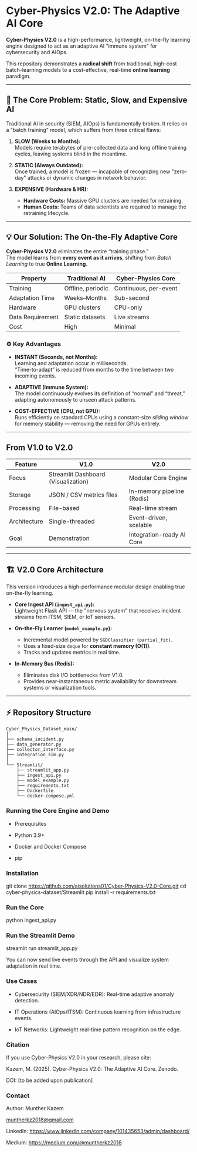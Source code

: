 # Cyber-Physics V2.0: The Adaptive AI Core

**Cyber-Physics V2.0** is a high-performance, lightweight, on-the-fly learning engine designed to act as an adaptive AI "immune system" for cybersecurity and AIOps.

This repository demonstrates a **radical shift** from traditional, high-cost batch-learning models to a cost-effective, real-time **online learning** paradigm.

---

## 🚨 The Core Problem: Static, Slow, and Expensive AI

Traditional AI in security (SIEM, AIOps) is fundamentally broken. It relies on a "batch training" model, which suffers from three critical flaws:

1. **SLOW (Weeks to Months):**  
   Models require terabytes of pre-collected data and long offline training cycles, leaving systems blind in the meantime.

2. **STATIC (Always Outdated):**  
   Once trained, a model is frozen — incapable of recognizing new "zero-day" attacks or dynamic changes in network behavior.

3. **EXPENSIVE (Hardware & HR):**  
   - **Hardware Costs:** Massive GPU clusters are needed for retraining.  
   - **Human Costs:** Teams of data scientists are required to manage the retraining lifecycle.

---

## 💡 Our Solution: The On-the-Fly Adaptive Core

**Cyber-Physics V2.0** eliminates the entire “training phase.”  
The model learns from **every event as it arrives**, shifting from *Batch Learning* to true **Online Learning**.

| Property | Traditional AI | Cyber-Physics Core |
|-----------|----------------|--------------------|
| Training | Offline, periodic | Continuous, per-event |
| Adaptation Time | Weeks–Months | Sub-second |
| Hardware | GPU clusters | CPU-only |
| Data Requirement | Static datasets | Live streams |
| Cost | High | Minimal |

### ⚙️ Key Advantages

- **INSTANT (Seconds, not Months):**  
  Learning and adaptation occur in milliseconds.  
  “Time-to-adapt” is reduced from months to the time between two incoming events.

- **ADAPTIVE (Immune System):**  
  The model continuously evolves its definition of “normal” and “threat,” adapting autonomously to unseen attack patterns.

- **COST-EFFECTIVE (CPU, not GPU):**  
  Runs efficiently on standard CPUs using a constant-size *sliding window* for memory stability — removing the need for GPUs entirely.

---

## From V1.0 to V2.0

| Feature | V1.0 | V2.0 |
|----------|------|------|
| Focus | Streamlit Dashboard (Visualization) | Modular Core Engine |
| Storage | JSON / CSV metrics files | In-memory pipeline (Redis) |
| Processing | File-based | Real-time stream |
| Architecture | Single-threaded | Event-driven, scalable |
| Goal | Demonstration | Integration-ready AI Core |

---

## 🏗️ V2.0 Core Architecture

This version introduces a high-performance modular design enabling true on-the-fly learning.

* **Core Ingest API (`ingest_api.py`):**  
  Lightweight Flask API — the "nervous system" that receives incident streams from ITSM, SIEM, or IoT sensors.

* **On-the-Fly Learner (`model_example.py`):**  
  - Incremental model powered by `SGDClassifier (partial_fit)`.  
  - Uses a fixed-size `deque` for **constant memory (O(1))**.  
  - Tracks and updates metrics in real time.

* **In-Memory Bus (Redis):**  
  - Eliminates disk I/O bottlenecks from V1.0.  
  - Provides near-instantaneous metric availability for downstream systems or visualization tools.

---

## ⚡ Repository Structure

```text
Cyber_Physics_Dataset_main/
│
├── schema_incident.py
├── data_generator.py
├── collector_interface.py
├── integration_sim.py
│
└── Streamlit/
    ├── streamlit_app.py
    ├── ingest_api.py
    ├── model_example.py
    ├── requirements.txt
    ├── Dockerfile
    └── docker-compose.yml
```
### Running the Core Engine and Demo

- Prerequisites
  
- Python 3.9+
  
- Docker and Docker Compose
  
- pip

### Installation 
git clone https://github.com/aisolutions01/Cyber-Physics-V2.0-Core.git
cd cyber-physics-dataset/Streamlit
pip install -r requirements.txt

### Run the Core

python ingest_api.py

### Run the Streamlit Demo

streamlit run streamlit_app.py

You can now send live events through the API and visualize system adaptation in real time.

### Use Cases

- Cybersecurity (SIEM/XDR/NDR/EDR): Real-time adaptive anomaly detection.

- IT Operations (AIOps/ITSM): Continuous learning from infrastructure events.

- IoT Networks: Lightweight real-time pattern recognition on the edge.

### Citation

If you use Cyber-Physics V2.0 in your research, please cite:

Kazem, M. (2025). Cyber-Physics V2.0: The Adaptive AI Core. Zenodo.

DOI: [to be added upon publication]

### Contact

Author: Munther Kazem

muntherkz2018@gmail.com

LinkedIn: https://www.linkedin.com/company/101435653/admin/dashboard/

Medium: https://medium.com/@muntherkz2018

